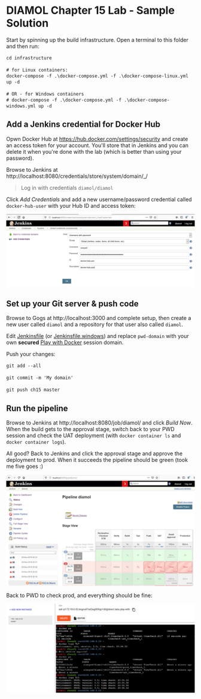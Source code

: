 # DIAMOL Chapter 15 Lab - Sample Solution

Start by spinning up the build infrastructure. Open a terminal to this folder and then run:

```
cd infrastructure

# for Linux containers:
docker-compose -f .\docker-compose.yml -f .\docker-compose-linux.yml up -d

# OR - for Windows containers
# docker-compose -f .\docker-compose.yml -f .\docker-compose-windows.yml up -d
```

## Add a Jenkins credential for Docker Hub

Opwn Docker Hub at https://hub.docker.com/settings/security and create an access token for your account. You'll store that in Jenkins and you can delete it when you're done with the lab (which is better than using your password).

Browse to Jenkins at http://localhost:8080/credentials/store/system/domain/_/

> Log in with credentials `diamol/diamol`

Click _Add Credentials_ and add a new username/password credential called `docker-hub-user` with your Hub ID and access token:

![Creating an access token for Docker Hub in Jenkins](img/jenkins-new-cred.png)

## Set up your Git server & push code

Browse to Gogs at http://localhost:3000 and complete setup, then create a new user called `diamol` and a repository for that user also called `diamol`.

Edit [Jenkinsfile](./Jenkinsfile) (or [Jenkinsfile.windows](./Jenkinsfile.windows)) and replace `pwd-domain` with your own **secured** [Play with Docker](https://labs.play-with-docker.com) session domain.

Push your changes:

```
git add --all

git commit -m 'My domain'

git push ch15 master
```

## Run the pipeline

Browse to Jenkins at http://localhost:8080/job/diamol/ and click _Build Now_. When the build gets to the approval stage, switch back to your PWD session and check the UAT deployment (with `docker container ls` and `docker container logs`).

All good? Back to Jenkins and click the approval stage and approve the deployment to prod. When it succeeds the pipeline should be green (took me five goes :)

![Jenkins build working](img/jenkins-success.png)

Back to PWD to check prod, and everything should be fine:

![Deployment from Jenkins to PWD](img/pwd-all-good.png)
